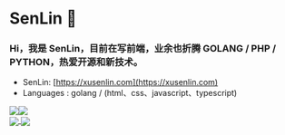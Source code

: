 

# SenLin 🌱  

###  Hi，我是 SenLin，目前在写前端，业余也折腾 GOLANG / PHP / PYTHON，热爱开源和新技术。


-  SenLin: [https://xusenlin.com](https://xusenlin.com)
-  Languages : golang / (html、css、javascript、typescript)


<div style="display:flex">
  <img src = "https://github-readme-stats.vercel.app/api?username=xusenlin&count_private=true&show_icons=true&theme=github&line_height=40">
  <img src = "https://github-readme-stats.vercel.app/api/top-langs/?username=xusenlin&theme=github">
</div>

<a href="https://github.com/xusenlin/terminal-bot">
  <img align="center" src="https://github-readme-stats.vercel.app/api/pin/?username=xusenlin&repo=terminal-bot&theme=github" />
</a>

<a href="https://github.com/xusenlin/chatGPT">
  <img align="center" src="https://github-readme-stats.vercel.app/api/pin/?username=xusenlin&repo=chatGPT&theme=github" />
</a>

